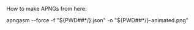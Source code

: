 How to make APNGs from here:

   apngasm --force -f "${PWD##*/}.json" -o "${PWD##*/}-animated.png"


